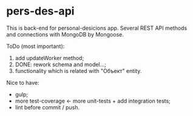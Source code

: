 # pers-des-api

This is back-end for personal-desicions app. Several REST API methods and connections with MongoDB by Mongoose.

ToDo (most important):

1.	add updateWorker method;
2.	DONE: rework schema and model...;
3.	functionality which is related with "Объект" entity.

Nice to have: 
* gulp;
* more test-coverage <- more unit-tests + add integration tests;
* lint before commit / push.
